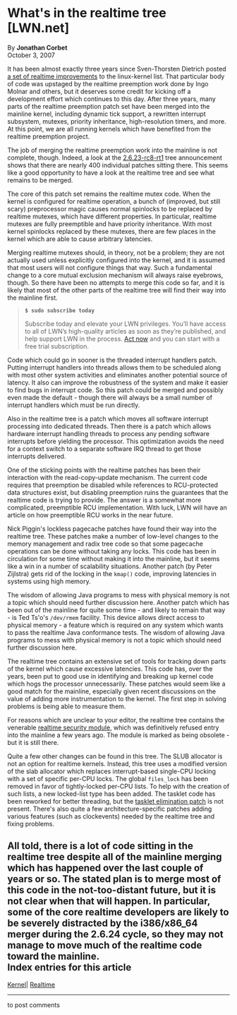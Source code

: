 # What's in the realtime tree [LWN.net]

By **Jonathan Corbet**  
October 3, 2007 

It has been almost exactly three years since Sven-Thorsten Dietrich posted [a set of realtime improvements](http://lwn.net/Articles/105866/) to the linux-kernel list. That particular body of code was upstaged by the realtime preemption work done by Ingo Molnar and others, but it deserves some credit for kicking off a development effort which continues to this day. After three years, many parts of the realtime preemption patch set have been merged into the mainline kernel, including dynamic tick support, a rewritten interrupt subsystem, mutexes, priority inheritance, high-resolution timers, and more. At this point, we are all running kernels which have benefited from the realtime preemption project. 

The job of merging the realtime preemption work into the mainline is not complete, though. Indeed, a look at the [2.6.23-rc8-rt1](http://lwn.net/Articles/251889/) tree announcement shows that there are nearly 400 individual patches sitting there. This seems like a good opportunity to have a look at the realtime tree and see what remains to be merged. 

The core of this patch set remains the realtime mutex code. When the kernel is configured for realtime operation, a bunch of (improved, but still scary) preprocessor magic causes normal spinlocks to be replaced by realtime mutexes, which have different properties. In particular, realtime mutexes are fully preemptible and have priority inheritance. With most kernel spinlocks replaced by these mutexes, there are few places in the kernel which are able to cause arbitrary latencies. 

Merging realtime mutexes should, in theory, not be a problem; they are not actually used unless explicitly configured into the kernel, and it is assumed that most users will not configure things that way. Such a fundamental change to a core mutual exclusion mechanism will always raise eyebrows, though. So there have been no attempts to merge this code so far, and it is likely that most of the other parts of the realtime tree will find their way into the mainline first. 

> **`$ sudo subscribe today`**
> 
> Subscribe today and elevate your LWN privileges. You’ll have access to all of LWN’s high-quality articles as soon as they’re published, and help support LWN in the process. [Act now](https://lwn.net/Promo/nst-sudo/claim) and you can start with a free trial subscription. 

Code which could go in sooner is the threaded interrupt handlers patch. Putting interrupt handlers into threads allows them to be scheduled along with most other system activities and eliminates another potential source of latency. It also can improve the robustness of the system and make it easier to find bugs in interrupt code. So this patch could be merged and possibly even made the default - though there will always be a small number of interrupt handlers which must be run directly. 

Also in the realtime tree is a patch which moves all software interrupt processing into dedicated threads. Then there is a patch which allows hardware interrupt handling threads to process any pending software interrupts before yielding the processor. This optimization avoids the need for a context switch to a separate software IRQ thread to get those interrupts delivered. 

One of the sticking points with the realtime patches has been their interaction with the read-copy-update mechanism. The current code requires that preemption be disabled while references to RCU-protected data structures exist, but disabling preemption ruins the guarantees that the realtime code is trying to provide. The answer is a somewhat more complicated, preemptible RCU implementation. With luck, LWN will have an article on how preemptible RCU works in the near future. 

Nick Piggin's lockless pagecache patches have found their way into the realtime tree. These patches make a number of low-level changes to the memory management and radix tree code so that some pagecache operations can be done without taking any locks. This code has been in circulation for some time without making it into the mainline, but it seems like a win in a number of scalability situations. Another patch (by Peter Zijlstra) gets rid of the locking in the `kmap()` code, improving latencies in systems using high memory. 

The wisdom of allowing Java programs to mess with physical memory is not a topic which should need further discussion here.  Another patch which has been out of the mainline for quite some time - and likely to remain that way - is Ted Ts'o's `/dev/rmem` facility. This device allows direct access to physical memory - a feature which is required on any system which wants to pass the realtime Java conformance tests. The wisdom of allowing Java programs to mess with physical memory is not a topic which should need further discussion here. 

The realtime tree contains an extensive set of tools for tracking down parts of the kernel which cause excessive latencies. This code has, over the years, been put to good use in identifying and breaking up kernel code which hogs the processor unnecessarily. These patches would seem like a good match for the mainline, especially given recent discussions on the value of adding more instrumentation to the kernel. The first step in solving problems is being able to measure them. 

For reasons which are unclear to your editor, the realtime tree contains the venerable [realtime security module](http://lwn.net/Articles/118785/), which was definitively refused entry into the mainline a few years ago. The module is marked as being obsolete - but it is still there. 

Quite a few other changes can be found in this tree. The SLUB allocator is not an option for realtime kernels. Instead, this tree uses a modified version of the slab allocator which replaces interrupt-based single-CPU locking with a set of specific per-CPU locks. The global `files_lock` has been removed in favor of tightly-locked per-CPU lists. To help with the creation of such lists, a new locked-list type has been added. The tasklet code has been reworked for better threading, but the [tasklet elimination patch](http://lwn.net/Articles/239633/) is not present. There's also quite a few architecture-specific patches adding various features (such as clockevents) needed by the realtime tree and fixing problems. 

All told, there is a lot of code sitting in the realtime tree despite all of the mainline merging which has happened over the last couple of years or so. The stated plan is to merge most of this code in the not-too-distant future, but it is not clear when that will happen. In particular, some of the core realtime developers are likely to be severely distracted by the i386/x86_64 merger during the 2.6.24 cycle, so they may not manage to move much of the realtime code toward the mainline.  
Index entries for this article  
---  
[Kernel](/Kernel/Index)| [Realtime](/Kernel/Index#Realtime)  
  


* * *

to post comments 
